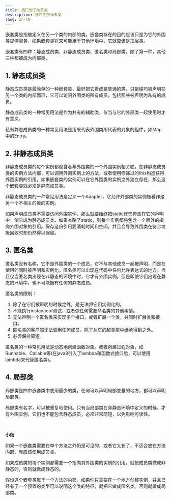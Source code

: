 ```yaml
---
title: 接口优于抽象类
description: 接口优于抽象类
lang: zh-CN
---
```


嵌套类是指被定义在另一个类的内部的类。嵌套类存在的目的应该只是为它的外围类提供服务，如果嵌套类将来可能用于其他环境中，它就应该是顶层类。

嵌套类有四种：静态成员类、非静态成员类、匿名类和局部类。除了第一种，其他三种都被成为内部类、

## 1. 静态成员类

静态成员类是最简单的一种嵌套类，最好把它看成是普通的类，只是碰巧被声明在另一个类的内部而已，它可以访问外围类的所有成员，包括那些被声明为私有的成员。

静态成员类的一种常见用法是作为共有的辅助类，仅当与它的外部类一起使用时才有意义。

私有静态成员类的一种常见用法是用来代表外围类所代表的对象的组件，如Map中的Entry。



## 2. 非静态成员类

非静态成员类的每个实例都隐含着与外围类的一个外围实例相关联。在非静态成员类的实例方法内部，可以调用外围实例上的方法，或者使用修饰过的this构造获得外围实例的引用。如果嵌套类的实例可以在它外围类的实例之外独立存在，那么这个嵌套类就必须是静态成员类。

非静态成员类的一种常见用法是定义一个Adapter，它允许外部类的实例被看作是另一个不相关的类的实例。

如果声明成员类不需要访问外围实例，那么就要始终把static修饰符放在它的声明中，使它成为静态成员类。如果省略了static，则每个实例都将包含一个额外的指向外围对象的引用。保存这份引用要消耗时间和空间，并且会导致外围类在符合垃圾回收时却仍然得以保留。



## 3. 匿名类

匿名类没有名称，它不是外围类的一个成员，它不与其他成员一起被声明，而是在使用的同时被声明和实例化。匿名类可以出现在代码中任何允许表达式的地方。当且仅当匿名类出现在非静态的环境中时，它才有外围实例。但是即使它们出现在静态的环境中，也不可能拥有任何的静态成员。



匿名类的限制：

1. 除了在它们被声明的时候之外，是无法将它们实例化的。
2. 不能执行instanceof测试，或者做任何需要命名类的其他事情。
3. 无法声明一个匿名类来实现多个接口，或者扩展一个类，并同时扩展类和接口。
4. 匿名类的客户端无法调用任何成员，除了从它的超类型中继承得到之外。
5. 必须保持简短。



匿名类的一种常见用法是动态地创建函数对象。或者创建过程对象，如Runnable、Callable等(在java8引入了lambda和函数式接口后，可以使用lambda来代替匿名类)。



## 4. 局部类

局部类是四中嵌套类中使用最少的类。任何可以声明局部变量的地方，都可以声明局部类。

局部类有名字，可以被重复地使用。只有当局部类在非静态环境中定义的时候，才有外围实例，它们也不能包含静态成员，必须非常简短，以免影响可读性。


<br/>

**小结**

如果一个嵌套类需要在单个方法之外仍是可见的，或者它太长了，不适合放在方法内部，就应该使用成员类。

如果成员类的每个实例都需要一个指向其外围类的实例的引用，就把成员类做成非静态的，否则就做成静态的。

假设这个嵌套类属于一个方法的内部，如果你只需要在一个地方创建实例，并且已经有了一个预置的类型可以说明这个类的特征，就把它做成匿名类。否则就做成局部类。
